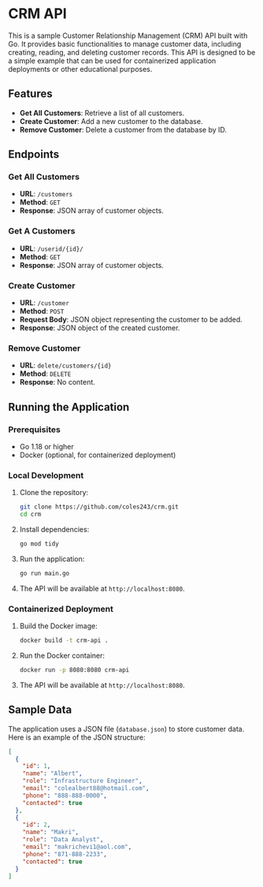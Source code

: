 # CRM API

This is a sample Customer Relationship Management (CRM) API built with Go. It provides basic functionalities to manage customer data, including creating, reading, and deleting customer records. This API is designed to be a simple example that can be used for containerized application deployments or other educational purposes.

## Features

- **Get All Customers**: Retrieve a list of all customers.
- **Create Customer**: Add a new customer to the database.
- **Remove Customer**: Delete a customer from the database by ID.

## Endpoints

### Get All Customers

- **URL**: `/customers`
- **Method**: `GET`
- **Response**: JSON array of customer objects.

### Get A Customers
- **URL**: `/userid/{id}/`
- **Method**: `GET`
- **Response**: JSON array of customer objects.


### Create Customer
- **URL**: `/customer`
- **Method**: `POST`
- **Request Body**: JSON object representing the customer to be added.
- **Response**: JSON object of the created customer.

### Remove Customer
- **URL**: `delete/customers/{id}`
- **Method**: `DELETE`
- **Response**: No content.

## Running the Application

### Prerequisites

- Go 1.18 or higher
- Docker (optional, for containerized deployment)

### Local Development

1. Clone the repository:
    ```sh
    git clone https://github.com/coles243/crm.git
    cd crm
    ```

2. Install dependencies:
    ```sh
    go mod tidy
    ```

3. Run the application:
    ```sh
    go run main.go
    ```

4. The API will be available at `http://localhost:8080`.

### Containerized Deployment

1. Build the Docker image:
    ```sh
    docker build -t crm-api .
    ```

2. Run the Docker container:
    ```sh
    docker run -p 8080:8080 crm-api
    ```

3. The API will be available at `http://localhost:8080`.

## Sample Data

The application uses a JSON file (`database.json`) to store customer data. Here is an example of the JSON structure:

```json
[
  {
    "id": 1,
    "name": "Albert",
    "role": "Infrastructure Engineer",
    "email": "colealbert88@hotmail.com",
    "phone": "888-888-0000",
    "contacted": true
  },
  {
    "id": 2,
    "name": "Makri",
    "role": "Data Analyst",
    "email": "makrichevi1@aol.com",
    "phone": "871-888-2233",
    "contacted": true
  }
]